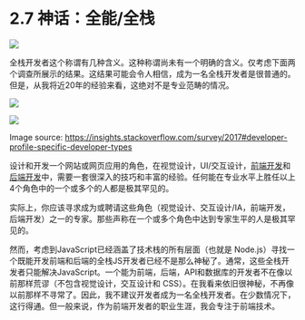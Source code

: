 <!-- 2.7 - Generalist/Full-Stack Myth -->
# 2.7 神话：全能/全栈

![](https://frontendmasters.com/books/front-end-handbook/2019/assets/images/full-stack.jpg)

<!-- The term "Full-Stack" developer has come to take on several meanings. So many, that not one meaning is clear when the term is used. Just consider the results from the two surveys shown below. These results might lead one to believe that being a full-stack developer is commonplace. But, in my almost 20 years of experience, this is anything but the case in a professional context. -->

全栈开发者这个称谓有几种含义。这种称谓尚未有一个明确的含义。仅考虑下面两个调查所展示的结果。这结果可能会令人相信，成为一名全栈开发者是很普通的。但是，从我将近20年的经验来看，这绝对不是专业范畴的情况。

![](https://frontendmasters.com/books/front-end-handbook/2019/assets/images/fullstack1.png)


![](https://frontendmasters.com/books/front-end-handbook/2019/assets/images/fullstack2.png)

Image source: https://insights.stackoverflow.com/survey/2017#developer-profile-specific-developer-types

<!-- The roles to design and develop a website or web application require a deep set of skills and vast experience in the area of visual design, UI/interaction design, front-end development, and back-end development. Any person who can fill one or more of these 4 roles at a professional level is an extremely rare commodity. -->

设计和开发一个网站或网页应用的角色，在视觉设计，UI/交互设计，[前端开发](https://github.com/kamranahmedse/developer-roadmap#-front-end-roadmap)和[后端开发](https://github.com/kamranahmedse/developer-roadmap#-back-end-roadmap)中，需要一套很深入的技巧和丰富的经验。任何能在专业水平上胜任以上4个角色中的一个或多个的人都是极其罕见的。

<!-- Pragmatically, you should seek to be, or seek to hire, an expert in one of these roles (i.e. Visual Design, Interaction Design/IA, Front-end Dev, Back-end Dev). Those who claim to operate at an expert level at one or more of these roles are exceptionally rare. -->

实际上，你应该寻求成为或聘请这些角色（视觉设计、交互设计/IA，前端开发，后端开发）之一的专家。那些声称在一个或多个角色中达到专家生平的人是极其罕见的。

<!-- However, given that JavaScript has infiltrated all layers of a technology stack (i.e. Node.js) finding a full-stack JS developer who can code the front-end and back-end is becoming less mythical. Typically, these full-stack developers only deal with JavaScript. A developer who can code the front-end, back-end, API, and database isn't as absurd as it once was (excluding visual design, interaction design, and CSS). Still mythical in my opinion, but not as uncommon as it once was. Thus, I wouldn't recommend a developer set out to become a "full-stack" developer. In rare situations, it can work. But, as a general concept for building a career as a front-end developer, I'd focus on front-end technologies. -->

然而，考虑到JavaScript已经涵盖了技术栈的所有层面（也就是 Node.js）寻找一个既能开发前端和后端的全栈JS开发者已经不是那么神秘了。通常，这些全栈开发者只能解决JavaScript。一个能为前端，后端，API和数据库的开发者不在像以前那样荒谬（不包含视觉设计，交互设计和 CSS）。在我看来依旧很神秘，不再像以前那样不寻常了。因此，我不建议开发者成为一名全栈开发者。在少数情况下，这行得通。但一般来说，作为前端开发者的职业生涯，我会专注于前端技术。
